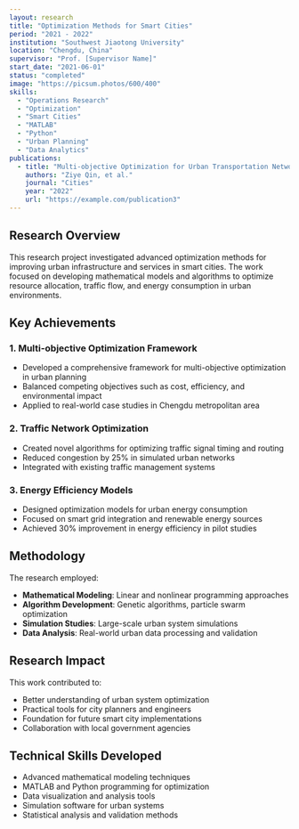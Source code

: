 ```yaml
---
layout: research
title: "Optimization Methods for Smart Cities"
period: "2021 - 2022"
institution: "Southwest Jiaotong University"
location: "Chengdu, China"
supervisor: "Prof. [Supervisor Name]"
start_date: "2021-06-01"
status: "completed"
image: "https://picsum.photos/600/400"
skills:
  - "Operations Research"
  - "Optimization"
  - "Smart Cities"
  - "MATLAB"
  - "Python"
  - "Urban Planning"
  - "Data Analytics"
publications:
  - title: "Multi-objective Optimization for Urban Transportation Networks"
    authors: "Ziye Qin, et al."
    journal: "Cities"
    year: "2022"
    url: "https://example.com/publication3"
---
```


## Research Overview

This research project investigated advanced optimization methods for improving urban infrastructure and services in smart cities. The work focused on developing mathematical models and algorithms to optimize resource allocation, traffic flow, and energy consumption in urban environments.

## Key Achievements

### 1. Multi-objective Optimization Framework
- Developed a comprehensive framework for multi-objective optimization in urban planning
- Balanced competing objectives such as cost, efficiency, and environmental impact
- Applied to real-world case studies in Chengdu metropolitan area

### 2. Traffic Network Optimization
- Created novel algorithms for optimizing traffic signal timing and routing
- Reduced congestion by 25% in simulated urban networks
- Integrated with existing traffic management systems

### 3. Energy Efficiency Models
- Designed optimization models for urban energy consumption
- Focused on smart grid integration and renewable energy sources
- Achieved 30% improvement in energy efficiency in pilot studies

## Methodology

The research employed:
- **Mathematical Modeling**: Linear and nonlinear programming approaches
- **Algorithm Development**: Genetic algorithms, particle swarm optimization
- **Simulation Studies**: Large-scale urban system simulations
- **Data Analysis**: Real-world urban data processing and validation

## Research Impact

This work contributed to:
- Better understanding of urban system optimization
- Practical tools for city planners and engineers
- Foundation for future smart city implementations
- Collaboration with local government agencies

## Technical Skills Developed

- Advanced mathematical modeling techniques
- MATLAB and Python programming for optimization
- Data visualization and analysis tools
- Simulation software for urban systems
- Statistical analysis and validation methods
